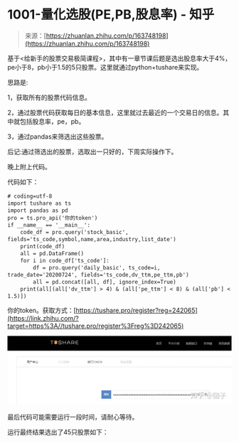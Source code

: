 <!--yml
category: 交易
date: 2023-09-17 20:02:45
-->

# 1001-量化选股(PE,PB,股息率) - 知乎

> 来源：[https://zhuanlan.zhihu.com/p/163748198](https://zhuanlan.zhihu.com/p/163748198)

基于<给新手的股票交易极简课程>，其中有一章节课后题是选出股息率大于4%，pe小于8，pb小于1.5的5只股票。这里就通过python+tushare来实现。

思路是:

1，获取所有的股票代码信息。

2，通过股票代码获取每日的基本信息，这里就过去最近的一个交易日的信息。其中就包括股息率，pe，pb。

3，通过pandas来筛选出这些股票。

后记:通过筛选出的股票，选取出一只好的，下周实际操作下。

晚上附上代码。

代码如下：

```
# coding=utf-8
import tushare as ts
import pandas as pd
pro = ts.pro_api('你的token')
if __name__ == '__main__':
    code_df = pro.query('stock_basic', fields='ts_code,symbol,name,area,industry,list_date')
    print(code_df)
    all = pd.DataFrame()
    for i in code_df['ts_code']:
        df = pro.query('daily_basic', ts_code=i, trade_date='20200724', fields='ts_code,dv_ttm,pe_ttm,pb')
        all = pd.concat([all, df], ignore_index=True)
    print(all[(all['dv_ttm'] > 4) & (all['pe_ttm'] < 8) & (all['pb'] < 1.5)])
```

你的token。获取方式：[https://tushare.pro/register?reg=242065](https://link.zhihu.com/?target=https%3A//tushare.pro/register%3Freg%3D242065)

![](img/eca68a4a3a2401e0847bd47666a688b3.png)

最后代码可能需要运行一段时间，请耐心等待。

运行最终结果选出了45只股票如下：
